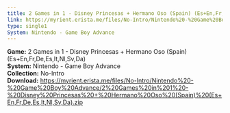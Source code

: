 ```yaml
---
title: 2 Games in 1 - Disney Princesas + Hermano Oso (Spain) (Es+En,Fr,De,Es,It,Nl,Sv,Da)
link: https://myrient.erista.me/files/No-Intro/Nintendo%20-%20Game%20Boy%20Advance/2%20Games%20in%201%20-%20Disney%20Princesas%20+%20Hermano%20Oso%20(Spain)%20(Es+En,Fr,De,Es,It,Nl,Sv,Da).zip
type: single1
System: Nintendo - Game Boy Advance
---
```

<b>Game:</b> 2 Games in 1 - Disney Princesas + Hermano Oso (Spain) (Es+En,Fr,De,Es,It,Nl,Sv,Da)<br>
<b>System:</b> Nintendo - Game Boy Advance<br>
<b>Collection:</b> No-Intro<br>
<b>Download:</b> https://myrient.erista.me/files/No-Intro/Nintendo%20-%20Game%20Boy%20Advance/2%20Games%20in%201%20-%20Disney%20Princesas%20+%20Hermano%20Oso%20(Spain)%20(Es+En,Fr,De,Es,It,Nl,Sv,Da).zip